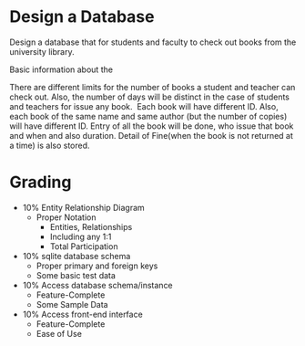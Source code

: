 # Design a Database

Design a database that for students and faculty to check out books from the university library.

Basic information about the

There are different limits for the number of books a student and teacher can check out. Also, the number of days will be distinct in the case of students and teachers for issue any book.  Each book will have different ID. Also, each book of the same name and same author (but the number of copies) will have different ID. Entry of all the book will be done, who issue that book and when and also duration. Detail of Fine(when the book is not returned at a time) is also stored.

# Grading

* 10% Entity Relationship Diagram
  - Proper Notation
    - Entities, Relationships
    - Including any 1:1
    - Total Participation
* 10% sqlite database schema
  - Proper primary and foreign keys
  - Some basic test data
* 10% Access database schema/instance
  - Feature-Complete
  - Some Sample Data
* 10% Access front-end interface
  - Feature-Complete
  - Ease of Use
